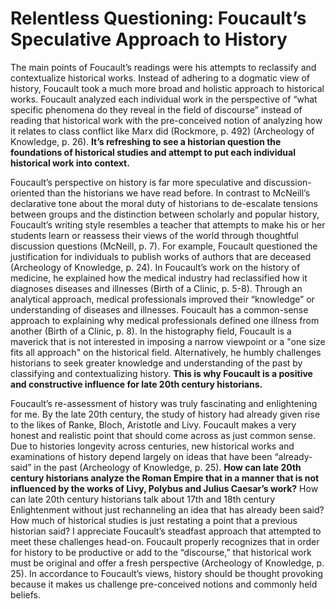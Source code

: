 # **Relentless Questioning: Foucault’s Speculative Approach to History** 

The main points of Foucault’s readings were his attempts to reclassify and contextualize historical works. Instead of adhering to a dogmatic view of history, Foucault took a much more broad and holistic approach to historical works. Foucault analyzed each individual work in the perspective of “what specific phenomena do they reveal in the field of discourse” instead of reading that historical work with the pre-conceived notion of analyzing how it relates to class conflict like Marx did (Rockmore, p. 492) (Archeology of Knowledge, p. 26). **It’s refreshing to see a historian question the foundations of historical studies and attempt to put each individual historical work into context.** 

Foucault’s perspective on history is far more speculative and discussion-oriented than the historians we have read before. In contrast to McNeill’s declarative tone about the moral duty of historians to de-escalate tensions between groups and the distinction between scholarly and popular history, Foucault’s writing style resembles a teacher that attempts to make his or her students learn or reassess their views of the world through thoughtful discussion questions (McNeill, p. 7). For example, Foucault questioned the justification for individuals to publish works of authors that are deceased (Archeology of Knowledge, p. 24). In Foucault’s work on the history of medicine, he explained how the medical industry had reclassified how it diagnoses diseases and illnesses (Birth of a Clinic, p. 5-8). Through an analytical approach, medical professionals improved their “knowledge” or understanding of diseases and illnesses. Foucault has a common-sense approach to explaining why medical professionals defined one illness from another (Birth of a Clinic, p. 8). In the histography field, Foucault is a maverick that is not interested in imposing a narrow viewpoint or a "one size fits all approach" on the historical field. Alternatively, he humbly challenges historians to seek greater knowledge and understanding of the past by classifying and contextualizing history. **This is why Foucault is a positive and constructive influence for late 20th century historians.** 

Foucault’s re-assessment of history was truly fascinating and enlightening for me. By the late 20th century, the study of history had already given rise to the likes of Ranke, Bloch, Aristotle and Livy. Foucault makes a very honest and realistic point that should come across as just common sense. Due to histories longevity across centuries, new historical works and examinations of history depend largely on ideas that have been “already-said” in the past (Archeology of Knowledge, p. 25). **How can late 20th century historians analyze the Roman Empire that in a manner that is not influenced by the works of Livy, Polybus and Julius Caesar’s work?** How can late 20th century historians talk about 17th and 18th century Enlightenment without just rechanneling an idea that has already been said? How much of historical studies is just restating a point that a previous historian said? I appreciate Foucault’s steadfast approach that attempted to meet these challenges head-on. Foucault properly recognizes that in order for history to be productive or add to the “discourse,” that historical work must be original and offer a fresh perspective (Archeology of Knowledge, p. 25). In accordance to Foucault’s views, history should be thought provoking because it makes us challenge pre-conceived notions and commonly held beliefs. 
